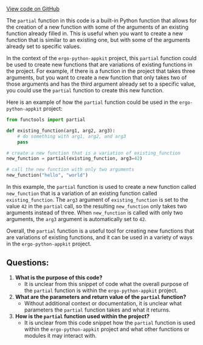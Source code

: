 [View code on GitHub](https://github.com/ergo-pad/ergo-python-appkit/ergo_python_appkit/typings/jpype-stubs/py.typed)

The `partial` function in this code is a built-in Python function that allows for the creation of a new function with some of the arguments of an existing function already filled in. This is useful when you want to create a new function that is similar to an existing one, but with some of the arguments already set to specific values.

In the context of the `ergo-python-appkit` project, this `partial` function could be used to create new functions that are variations of existing functions in the project. For example, if there is a function in the project that takes three arguments, but you want to create a new function that only takes two of those arguments and has the third argument already set to a specific value, you could use the `partial` function to create this new function.

Here is an example of how the `partial` function could be used in the `ergo-python-appkit` project:

```python
from functools import partial

def existing_function(arg1, arg2, arg3):
    # do something with arg1, arg2, and arg3
    pass

# create a new function that is a variation of existing_function
new_function = partial(existing_function, arg3=42)

# call the new function with only two arguments
new_function("hello", "world")
```

In this example, the `partial` function is used to create a new function called `new_function` that is a variation of an existing function called `existing_function`. The `arg3` argument of `existing_function` is set to the value `42` in the `partial` call, so the resulting `new_function` only takes two arguments instead of three. When `new_function` is called with only two arguments, the `arg3` argument is automatically set to `42`.

Overall, the `partial` function is a useful tool for creating new functions that are variations of existing functions, and it can be used in a variety of ways in the `ergo-python-appkit` project.
## Questions: 
 1. **What is the purpose of this code?** 
    - It is unclear from this snippet of code what the overall purpose of the `partial` function is within the `ergo-python-appkit` project.
2. **What are the parameters and return value of the `partial` function?**
    - Without additional context or documentation, it is unclear what parameters the `partial` function takes and what it returns.
3. **How is the `partial` function used within the project?**
    - It is unclear from this code snippet how the `partial` function is used within the `ergo-python-appkit` project and what other functions or modules it may interact with.